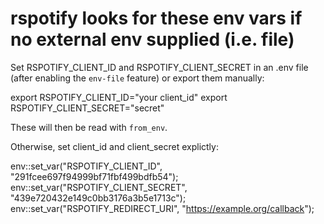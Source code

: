 # rspotify looks for these env vars if no external env supplied (i.e. file)

Set RSPOTIFY_CLIENT_ID and RSPOTIFY_CLIENT_SECRET in an .env file (after
enabling the `env-file` feature) or export them manually:

export RSPOTIFY_CLIENT_ID="your client_id"
export RSPOTIFY_CLIENT_SECRET="secret"

These will then be read with `from_env`.

Otherwise, set client_id and client_secret explictly:

env::set_var("RSPOTIFY_CLIENT_ID", "291fcee697f94999bf71fbf499bdfb54");
env::set_var("RSPOTIFY_CLIENT_SECRET", "439e720432e149c0bb3176a3b5e1713c");
env::set_var("RSPOTIFY_REDIRECT_URI", "<https://example.org/callback>");
